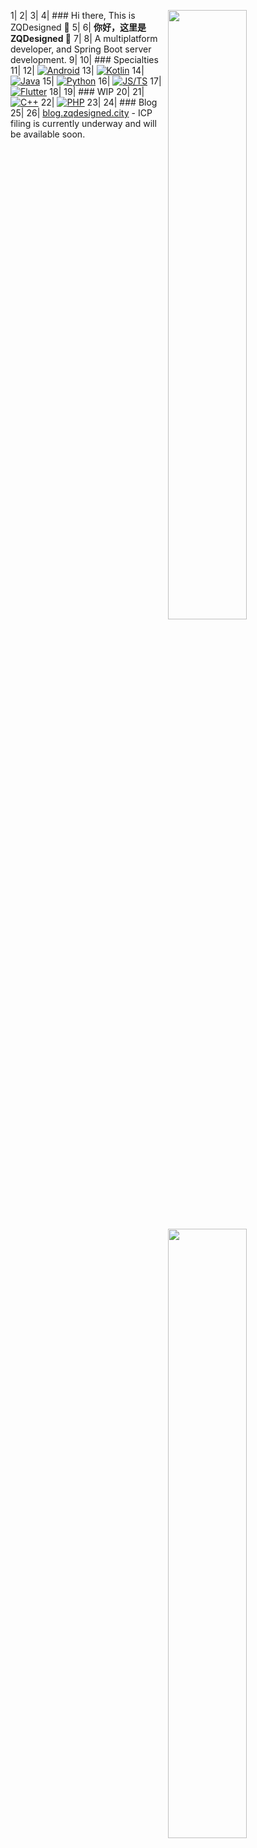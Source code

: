 1| <img width="50%" align="right" src="https://ghrs-zqdesigned.vercel.app/api?username=ZQDesigned&count_private=true&show_icons=true&include_all_commits=true" />
2| <img width="50%" align="right" src="https://ghrs-zqdesigned.vercel.app/api/top-langs/?username=ZQDesigned" />
3| 
4| ### Hi there, This is ZQDesigned 👋
5| 
6| **你好，这里是 ZQDesigned 👋**
7| 
8| A multiplatform developer, and Spring Boot server development.
9| 
10| ### Specialties
11| 
12| [![Android](https://img.shields.io/badge/-Android-3DDC84?style=flat&logo=Android&logoColor=white)](#)
13| [![Kotlin](https://img.shields.io/badge/-Kotlin-7F52FF?style=flat&logo=kotlin&logoColor=white)](#)
14| [![Java](https://img.shields.io/badge/-Java-007396?style=flat&logo=java&logoColor=white)](#)
15| [![Python](https://img.shields.io/badge/-Python-3776AB?style=flat&logo=python&logoColor=white)](#)
16| [![JS/TS](https://img.shields.io/badge/-JS/TS-ffcc00?style=flat&logo=javascript&logoColor=white)](#)
17| [![Flutter](https://img.shields.io/badge/-Flutter-6ecdf8?style=flat&logo=flutter&logoColor=white)](#)
18| 
19| ### WIP
20| 
21| [![C++](https://img.shields.io/badge/-C++-00599C?style=flat&logo=c%2B%2B&logoColor=white)](#)
22| [![PHP](https://img.shields.io/badge/-PHP-777BB4?style=flat&logo=php&logoColor=white)](#)
23| 
24| ### Blog
25| 
26| [blog.zqdesigned.city](http://blog.zqdesigned.city) - ICP filing is currently underway and will be available soon.
